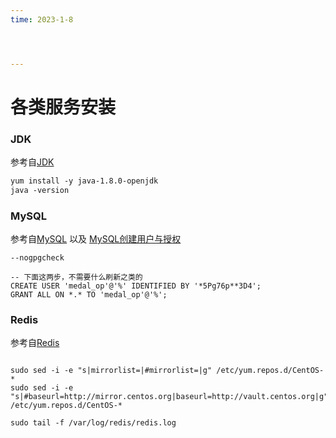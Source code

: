 ```yaml
---
time: 2023-1-8




---
```

# 各类服务安装



### JDK

参考自[JDK](https://segmentfault.com/a/1190000039693252)

```apache
yum install -y java-1.8.0-openjdk
java -version
```

### MySQL

参考自[MySQL](https://juejin.cn/post/7056265988673568781) 以及 [MySQL创建用户与授权](https://www.jianshu.com/p/d7b9c468f20d)

```
--nogpgcheck

-- 下面这两步，不需要什么刷新之类的
CREATE USER 'medal_op'@'%' IDENTIFIED BY '*5Pg76p**3D4';
GRANT ALL ON *.* TO 'medal_op'@'%';

```

### Redis

参考自[Redis](https://zhuanlan.zhihu.com/p/34527270)

```

sudo sed -i -e "s|mirrorlist=|#mirrorlist=|g" /etc/yum.repos.d/CentOS-*
sudo sed -i -e "s|#baseurl=http://mirror.centos.org|baseurl=http://vault.centos.org|g" /etc/yum.repos.d/CentOS-*

sudo tail -f /var/log/redis/redis.log
```

